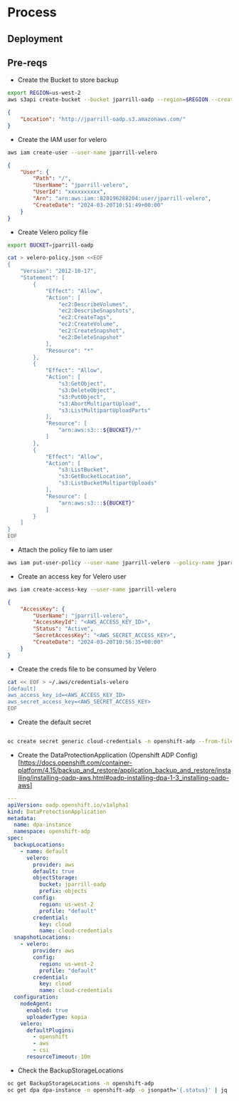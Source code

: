 # Process

## Deployment

## Pre-reqs

- Create the Bucket to store backup

```bash
export REGION=us-west-2
aws s3api create-bucket --bucket jparrill-oadp --region=$REGION --create-bucket-configuration LocationConstraint=$REGION
```

```json
{
    "Location": "http://jparrill-oadp.s3.amazonaws.com/"
}
```

- Create the IAM user for velero

```bash
aws iam create-user --user-name jparrill-velero
```

```json
{
    "User": {
        "Path": "/",
        "UserName": "jparrill-velero",
        "UserId": "xxxxxxxxxx",
        "Arn": "arn:aws:iam::820196288204:user/jparrill-velero",
        "CreateDate": "2024-03-20T10:51:49+00:00"
    }
}
```

- Create Velero policy file

```bash
export BUCKET=jparrill-oadp

cat > velero-policy.json <<EOF
{
    "Version": "2012-10-17",
    "Statement": [
        {
            "Effect": "Allow",
            "Action": [
                "ec2:DescribeVolumes",
                "ec2:DescribeSnapshots",
                "ec2:CreateTags",
                "ec2:CreateVolume",
                "ec2:CreateSnapshot",
                "ec2:DeleteSnapshot"
            ],
            "Resource": "*"
        },
        {
            "Effect": "Allow",
            "Action": [
                "s3:GetObject",
                "s3:DeleteObject",
                "s3:PutObject",
                "s3:AbortMultipartUpload",
                "s3:ListMultipartUploadParts"
            ],
            "Resource": [
                "arn:aws:s3:::${BUCKET}/*"
            ]
        },
        {
            "Effect": "Allow",
            "Action": [
                "s3:ListBucket",
                "s3:GetBucketLocation",
                "s3:ListBucketMultipartUploads"
            ],
            "Resource": [
                "arn:aws:s3:::${BUCKET}"
            ]
        }
    ]
}
EOF
```

- Attach the policy file to iam user

```bash
aws iam put-user-policy --user-name jparrill-velero --policy-name jparrill-velero --policy-document file://velero-policy.json
```

- Create an access key for Velero user

```bash
aws iam create-access-key --user-name jparrill-velero
```

```json
{
    "AccessKey": {
        "UserName": "jparrill-velero",
        "AccessKeyId": "<AWS_ACCESS_KEY_ID>",
        "Status": "Active",
        "SecretAccessKey": "<AWS_SECRET_ACCESS_KEY>",
        "CreateDate": "2024-03-20T10:56:35+00:00"
    }
}
```

- Create the creds file to be consumed by Velero

```bash
cat << EOF > ~/.aws/credentials-velero
[default]
aws_access_key_id=<AWS_ACCESS_KEY_ID>
aws_secret_access_key=<AWS_SECRET_ACCESS_KEY>
EOF
```

- Create the default secret

```bash

oc create secret generic cloud-credentials -n openshift-adp --from-file cloud=${HOME}/.aws/credentials-velero
```

- Create the DataProtectionApplication (Openshift ADP Config)[https://docs.openshift.com/container-platform/4.15/backup_and_restore/application_backup_and_restore/installing/installing-oadp-aws.html#oadp-installing-dpa-1-3_installing-oadp-aws]

```yaml
---
apiVersion: oadp.openshift.io/v1alpha1
kind: DataProtectionApplication
metadata:
  name: dpa-instance
  namespace: openshift-adp
spec:
  backupLocations:
    - name: default
      velero:
        provider: aws
        default: true
        objectStorage:
          bucket: jparrill-oadp
          prefix: objects
        config:
          region: us-west-2
          profile: "default"
        credential:
          key: cloud
          name: cloud-credentials
  snapshotLocations:
    - velero:
        provider: aws
        config:
          region: us-west-2
          profile: "default"
        credential:
          key: cloud
          name: cloud-credentials
  configuration:
    nodeAgent:
      enabled: true
      uploaderType: kopia
    velero:
      defaultPlugins:
        - openshift
        - aws
        - csi
      resourceTimeout: 10m
```

- Check the BackupStorageLocations

```bash
oc get BackupStorageLocations -n openshift-adp
oc get dpa dpa-instance -n openshift-adp -o jsonpath='{.status}' | jq
```

